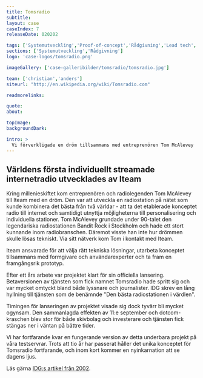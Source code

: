 ```yaml
---
title: Tomsradio
subtitle:
layout: case
caseIndex: 7
releaseDate: 020202

tags: ['Systemutveckling','Proof-of-concept','Rådgivning','Lead tech','Entreprenörsrådgivning']
sections: ['Systemutveckling','Rådgivning']
logo: 'case-logos/tomsradio.png'

imageGallery: ['case-galleribilder/tomsradio/tomsradio.jpg']

team: ['christian','anders']
siteurl: "http://en.wikipedia.org/wiki/Tomsradio.com"

readmorelinks:

quote:
about:

topImage:
backgroundDark:

intro: >
  Vi förverkligade en dröm tillsammans med entreprenören Tom McAlevey
---
```



## Världens första individuellt streamade internetradio utvecklades av Iteam
Kring millenieskiftet kom entreprenören och radiolegenden Tom McAlevey till Iteam med en dröm. Den var att utveckla en radiostation på nätet som kunde kombinera det bästa från två världar - att ta det etablerade konceptet radio till internet och samtidigt utnyttja möjligheterna till personalisering och individuella stationer. Tom McAlevey grundade under 90-talet den legendariska radiostationen Bandit Rock i Stockholm och hade ett stort kunnande inom radiobranschen. Däremot visste han inte hur drömmen skulle lösas tekniskt. Via sitt nätverk kom Tom i kontakt med Iteam.

Iteam ansvarade för att välja rätt tekniska lösningar, utarbeta konceptet tillsammans med formgivare och användarexperter och ta fram en framgångsrik prototyp.

Efter ett års arbete var projektet klart för sin officiella lansering. Betaversionen av tjänsten som fick namnet Tomsradio hade spritt sig och var mycket omtyckt bland både lyssnare och journalister. IDG skrev en lång hyllning till tjänsten som de benämnde "Den bästa radiostationen i värdlen".

Timingen för lanseringen av projektet visade sig dock tyvärr bli mycket ogynsam. Den sammanlagda effekten av 11:e september och dotcom-kraschen blev stor för både skivbolag och investerare och tjänsten fick stängas ner i väntan på bättre tider.

Vi har fortfarande kvar en fungerande version av detta underbara projekt på våra testservrar. Trots att tio år har passerat håller det unika konceptet för Tomsradio fortfarande, och inom kort kommer en nyinkarnation att se dagens ljus.

Läs gärna <a href="/content/attachments/tomsradio.pdf" target="_blank">IDG:s artikel från 2002</a>.